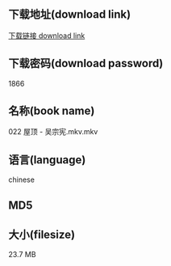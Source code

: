 ## 下载地址(download link)
[下载链接 download link](https://tutu365.netlify.app/?s=022+%E5%B1%8B%E9%A1%B6+-+%E5%90%B4%E5%AE%97%E5%AE%AA.mkv)

## 下载密码(download password)
1866

## 名称(book name)
022 屋顶 - 吴宗宪.mkv.mkv

## 语言(language)
chinese

## MD5


## 大小(filesize)
23.7 MB
